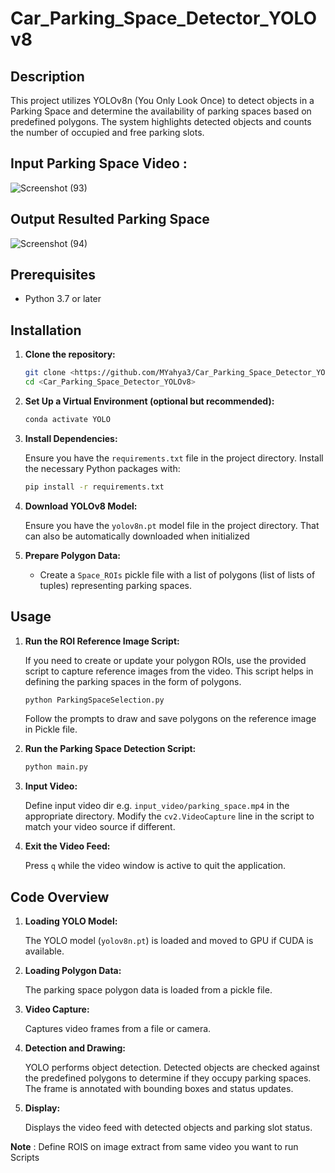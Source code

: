 # Car_Parking_Space_Detector_YOLOv8

## Description

This project utilizes YOLOv8n (You Only Look Once) to detect objects in a Parking Space and determine the availability of parking spaces based on predefined polygons. The system highlights detected objects and counts the number of occupied and free parking slots.

## Input Parking Space Video :
 ![Screenshot (93)](https://github.com/user-attachments/assets/3aa2a1c8-ca29-4fbc-b623-dfcf5f52ba72)

## Output Resulted Parking Space

![Screenshot (94)](https://github.com/user-attachments/assets/4f48e9a2-5623-4b8a-bd09-d9991d75b11b)

## Prerequisites

- Python 3.7 or later

## Installation

1. **Clone the repository:**

    ```bash
    git clone <https://github.com/MYahya3/Car_Parking_Space_Detector_YOLOv8.git>
    cd <Car_Parking_Space_Detector_YOLOv8>
    ```

2. **Set Up a Virtual Environment (optional but recommended):**

    ```bash
    conda activate YOLO
    ```

3. **Install Dependencies:**

    Ensure you have the `requirements.txt` file in the project directory. Install the necessary Python packages with:

    ```bash
    pip install -r requirements.txt
    ```

4. **Download YOLOv8 Model:**

    Ensure you have the `yolov8n.pt` model file in the project directory. That can also be automatically downloaded when initialized

5. **Prepare Polygon Data:**

    - Create a `Space_ROIs` pickle file with a list of polygons (list of lists of tuples) representing parking spaces.

## Usage

1. **Run the ROI Reference Image Script:**

    If you need to create or update your polygon ROIs, use the provided script to capture reference images from the video. This script helps in defining the parking spaces in the form of polygons.

    ```bash
    python ParkingSpaceSelection.py
    ```

    Follow the prompts to draw and save polygons on the reference image in Pickle file.

2. **Run the Parking Space Detection Script:**

    ```bash
    python main.py
    ```

3. **Input Video:**

    Define input video dir e.g. `input_video/parking_space.mp4` in the appropriate directory. Modify the `cv2.VideoCapture` line in the script to match your video source if different.

4. **Exit the Video Feed:**

    Press `q` while the video window is active to quit the application.

## Code Overview

1. **Loading YOLO Model:**

   The YOLO model (`yolov8n.pt`) is loaded and moved to GPU if CUDA is available.

2. **Loading Polygon Data:**

   The parking space polygon data is loaded from a pickle file.

3. **Video Capture:**

   Captures video frames from a file or camera.

4. **Detection and Drawing:**

   YOLO performs object detection. Detected objects are checked against the predefined polygons to determine if they occupy parking spaces. The frame is annotated with bounding boxes and status updates.

5. **Display:**

   Displays the video feed with detected objects and parking slot status.

**Note** : Define ROIS on image extract from same video you want to run Scripts
